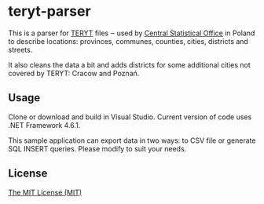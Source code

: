 # teryt-parser
This is a parser for [TERYT](http://www.stat.gov.pl/broker/access/index.jspa) files ‒ used by [Central Statistical Office](http://stat.gov.pl/) in Poland to describe locations: provinces, communes, counties, cities, districts and streets.

It also cleans the data a bit and adds districts for some additional cities not covered by TERYT: Cracow and Poznań.

## Usage
Clone or download and build in Visual Studio. Current version of code uses .NET Framework 4.6.1.

This sample application can export data in two ways: to CSV file or generate SQL INSERT queries. Please modify to suit your needs.

## License
[The MIT License (MIT)](LICENSE)
